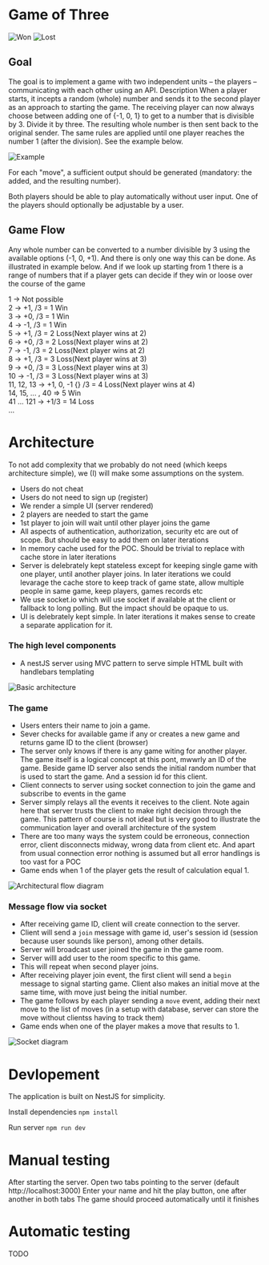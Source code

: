# Game of Three

![Won](https://github.com/Prabhakar-Poudel/got/blob/main/public/assets/images/won.png)
![Lost](https://github.com/Prabhakar-Poudel/got/blob/main/public/assets/images/lost.png)

## Goal
The goal is to implement a game with two independent units – the players –
communicating with each other using an API.
Description
When a player starts, it incepts a random (whole) number and sends it to the second
player as an approach to starting the game.
The receiving player can now always choose between adding one of {-1, 0, 1} to get
to a number that is divisible by 3. Divide it by three. The resulting whole number is
then sent back to the original sender.
The same rules are applied until one player reaches the number 1 (after the division).
See the example below.

![Example](https://github.com/Prabhakar-Poudel/got/blob/main/public/assets/images/example.png)


For each "move", a sufficient output should be generated (mandatory: the added, and
the resulting number).

Both players should be able to play automatically without user input. One of the players
should optionally be adjustable by a user.

## Game Flow
Any whole number can be converted to a number divisible by 3 using the available options (-1, 0, +1).
And there is only one way this can be done. As illustrated in example below. And if we look up starting from 1 there
is a range of numbers that if a player gets can decide if they win or loose over the course of the game

1 -> Not possible<br />
2 -> +1, /3 = 1 Win<br />
3 -> +0, /3 = 1 Win<br />
4 -> -1, /3 = 1 Win<br />
5 -> +1, /3 = 2 Loss(Next player wins at 2)<br />
6 -> +0, /3 = 2 Loss(Next player wins at 2)<br />
7 -> -1, /3 = 2 Loss(Next player wins at 2)<br />
8 -> +1, /3 = 3 Loss(Next player wins at 3)<br />
9 -> +0, /3 = 3 Loss(Next player wins at 3)<br />
10 -> -1, /3 = 3 Loss(Next player wins at 3)<br />
11, 12, 13 -> +1, 0, -1 {} /3 = 4 Loss(Next player wins at 4)<br />
14, 15, ... , 40 => 5 Win<br />
41 ... 121 -> +1/3 = 14 Loss<br />
...<br />

# Architecture

To not add complexity that we probably do not need (which keeps architecture simple), we (I) will make some assumptions on the system.
- Users do not cheat
- Users do not need to sign up (register)
- We render a simple UI (server rendered)
- 2 players are needed to start the game
- 1st player to join will wait until other player joins the game
- All aspects of authentication, authorization, security etc are out of scope. But should be easy to add them on later iterations
- In memory cache used for the POC. Should be trivial to replace with cache store in later iterations
- Server is delebrately kept stateless except for keeping single game with one player, until another player joins. In later iterations we could levarage the cache store to keep track of game state, allow multiple people in same game, keep players, games records etc
- We use socket.io which will use socket if available at the client or fallback to long polling. But the impact should be opaque to us.
- UI is delebrately kept simple. In later iterations it makes sense to create a separate application for it.


### The high level components

- A nestJS server using MVC pattern to serve simple HTML built with handlebars templating

![Basic architecture](https://github.com/Prabhakar-Poudel/got/blob/main/public/assets/images/architecture.png)


### The game

- Users enters their name to join a game.
- Sever checks for available game if any or creates a new game and returns game ID to the client (browser)
- The server only knows if there is any game witing for another player. The game itself is a logical concept at this pont, mwwrly an ID of the game. Beside game ID server also sends the initial random number that is used to start the game. And a session id for this client.
- Client connects to server using socket connection to join the game and subscribe to events in the game
- Server simply relays all the events it receives to the client. Note again here that server trusts the client to make right decision through the game. This pattern of course is not ideal but is very good to illustrate the communication layer and overall architecture of the system
- There are too many ways the system could be erroneous, connection error, client disconnects midway, wrong data from client etc. And apart from usual connection error nothing is assumed but all error handlings is too vast for a POC
- Game ends when 1 of the player gets the result of calculation equal 1.

![Architectural flow diagram](https://github.com/Prabhakar-Poudel/got/blob/main/public/assets/images/flow-diagram.png)


### Message flow via socket

- After receiving game ID, client will create connection to the server.
- Client will send a `join` message with game id, user's session id (session because user sounds like person), among other details.
- Server will broadcast user joined the game in the game room.
- Server willl add user to the room specific to this game.
- This will repeat when second player joins.
- After receiving player join event, the first client will send a `begin` message to signal starting game. Client also makes an initial move at the same time, with move just being the initial number.
- The game follows by each player sending a `move` event, adding their next move to the list of moves (in a setup with database, server can store the move without clientss having to track them)
- Game ends when one of the player makes a move that results to 1.

![Socket diagram](https://github.com/Prabhakar-Poudel/got/blob/main/public/assets/images/socket-diagram.png)

# Devlopement

The application is built on NestJS for simplicity.

Install dependencies
`npm install`

Run server
`npm run dev`

# Manual testing

After starting the server. Open two tabs pointing to the server (default http://localhost:3000)
Enter your name and hit the play button, one after another in both tabs
The game should proceed automatically until it finishes

# Automatic testing
TODO
